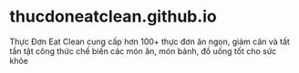 # thucdoneatclean.github.io
Thực Đơn Eat Clean cung cấp hơn 100+ thực đơn ăn ngon, giảm cân và tất tần tật công thức chế biến các món ăn, món bánh, đồ uống tốt cho sức khỏe
